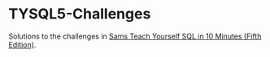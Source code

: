 # TYSQL5-Challenges

Solutions to the challenges in [Sams Teach Yourself SQL in 10 Minutes (Fifth Edition)](https://forta.com/books/0135182794/).
